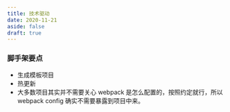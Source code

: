 ```yaml
---
title: 技术驱动
date: 2020-11-21
aside: false
draft: true
---
```


### 脚手架要点

- 生成模板项目
- 热更新
- 大多数项目其实并不需要关心 webpack 是怎么配置的，按照约定就行，所以 webpack config 确实不需要暴露到项目中来。
